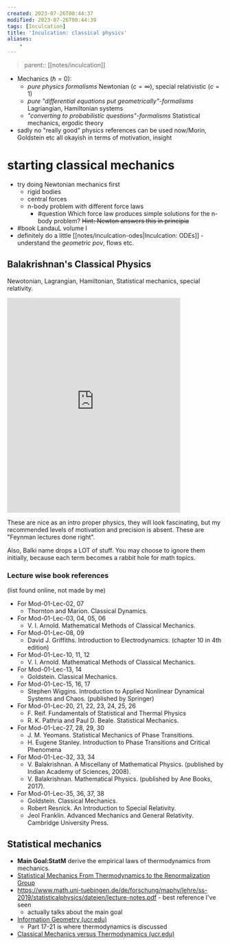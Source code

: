 ```yaml
---
created: 2023-07-26T00:44:37
modified: 2023-07-26T00:44:39
tags: [Inculcation]
title: 'Inculcation: classical physics'
aliases:
    - 
---
```


> parent:: [[notes/inculcation]]

- Mechanics ($\hbar = 0$): 
	- *pure physics formalisms* Newtonian ($c=\infty$), special relativistic ($c=1$)
	- *pure "differential equations put geometrically"-formalisms* Lagriangian, Hamiltonian systems
	- *"converting to probabilistic questions"-formalisms* Statistical mechanics, ergodic theory
- sadly no "really good" physics references can be used now/Morin, Goldstein etc all okayish in terms of motivation, insight


# starting classical mechanics

- try doing Newtonian mechanics first
	- rigid bodies
	- central forces
	- n-body problem with different force laws
		- #question Which force law produces simple solutions for the n-body problem? ~~Hint: Newton answers this in principia~~
- #book LandauL volume I
- definitely do a little [[notes/inculcation-odes|Inculcation: ODEs]] - understand the *geometric pov*, flows etc.

## Balakrishnan's Classical Physics

Newotonian, Lagrangian, Hamiltonian, Statistical mechanics, special relativity.

<iframe src="https://www.youtube.com/embed/videoseries?list=PL5E4E56893588CBA8" style=" top:0; left:0; width:80%; border:none;  height:500px;" allow="autoplay; encrypted-media" allowfullscreen></iframe>

These are nice as an intro proper physics, they will look fascinating, but my recommended levels of motivation and precision is absent. These are "Feynman lectures done right".

Also, Balki name drops a LOT of stuff. You may choose to ignore them initially, because each term becomes a rabbit hole for math topics.

### Lecture wise book references

(list found online, not made by me)

- For Mod-01-Lec-02, 07
	- Thornton and Marion. Classical Dynamics.
- For Mod-01-Lec-03, 04, 05, 06
	-   V. I. Arnold. Mathematical Methods of Classical Mechanics.
- For Mod-01-Lec-08, 09
	-   David J. Griffiths. Introduction to Electrodynamics. (chapter 10 in 4th edition)
- For Mod-01-Lec-10, 11, 12
	-   V. I. Arnold. Mathematical Methods of Classical Mechanics.
- For Mod-01-Lec-13, 14
	-   Goldstein. Classical Mechanics.
- For Mod-01-Lec-15, 16, 17
	-   Stephen Wiggins. Introduction to Applied Nonlinear Dynamical Systems and Chaos. (published by Springer)
- For Mod-01-Lec-20, 21, 22, 23, 24, 25, 26
	-   F. Reif. Fundamentals of Statistical and Thermal Physics
	-   R. K. Pathria and Paul D. Beale. Statistical Mechanics.
- For Mod-01-Lec-27, 28, 29, 30
	-   J. M. Yeomans. Statistical Mechanics of Phase Transitions.
	-   H. Eugene Stanley. Introduction to Phase Transitions and Critical Phenomena
- For Mod-01-Lec-32, 33, 34
	-   V. Balakrishnan. A Miscellany of Mathematical Physics. (published by Indian Academy of Sciences, 2008).
	-   V. Balakrishnan. Mathematical Physics. (published by Ane Books, 2017).
- For Mod-01-Lec-35, 36, 37, 38
	-   Goldstein. Classical Mechanics.
	-   Robert Resnick. An Introduction to Special Relativity.
	-   Jeol Franklin. Advanced Mechanics and General Relativity. Cambridge University Press.

## Statistical mechanics


- **Main Goal:StatM** derive the empirical laws of thermodynamics from mechanics.
- [Statistical Mechanics From Thermodynamics to the Renormalization Group](http://library.lol/main/A8C329B75A3CB6CEEF87790E8C8C88BA)
- https://www.math.uni-tuebingen.de/de/forschung/maphy/lehre/ss-2019/statisticalphysics/dateien/lecture-notes.pdf - best reference I've seen
	- actually talks about the main goal
- [Information Geometry (ucr.edu)](https://math.ucr.edu/home/baez/information/)
	- Part 17-21 is where thermodynamics is discussed
- [Classical Mechanics versus Thermodynamics (ucr.edu)](https://math.ucr.edu/home/baez/classical_vs_thermo/)